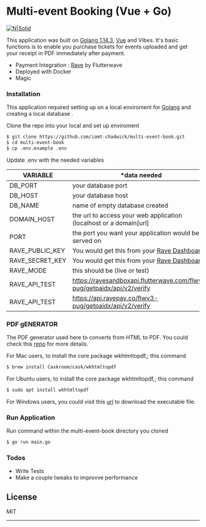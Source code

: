 # Multi-event Booking  (Vue + Go)

[![N|Solid](https://res.cloudinary.com/siteat/image/upload/v1590527203/Screenshot_2020-05-26_at_22.02.12_fi5zbr.png)](https://try.toniastro.com)


This application was built on [Golang 1.14.3](https://golang.org/), [Vue](https://vuejs.org/) and Vibes. It's basic functions is to enable you purchase tickets for events uploaded and get your receipt in PDF immediately after payment. 

  - Payment Integration : [Rave](https://ravepay.co/) by Flutterwave
  - Deployed with Docker 
  - Magic

### Installation

This application required setting up on a local enviroment for  [Golang](https://golang.org/) and creating a local database .

Clone the repo into your local and set up enviroment

```sh
$ git clone https://github.com/iamt-chadwick/multi-event-book.git
$ cd multi-event-book
$ cp .env.example .env
```
Update .env with the needed variables

| VARIABLE | *data needed |
| ------ | ------ |
| DB_PORT | your database port |
| DB_HOST | your database host |
| DB_NAME | name of empty database created |
| DOMAIN_HOST | the url to access your web application (localhost or a domain[url] |
| PORT | the port you want your application would be served on  |
| RAVE_PUBLIC_KEY | You would get this from your [Rave Dashboard](https://dashboard.flutterwave.com/) |
| RAVE_SECRET_KEY | You would get this from your [Rave Dashboard](https://dashboard.flutterwave.com/)|
| RAVE_MODE | this should be (live or test) |
| RAVE_API_TEST | https://ravesandboxapi.flutterwave.com/flwv3-pug/getpaidx/api/v2/verify |
| RAVE_API_TEST | https://api.ravepay.co/flwv3-pug/getpaidx/api/v2/verify |


### PDF gENERATOR 
  The PDF generator used here to converts from HTML to PDF. You could check this [repo](https://github.com/Mindinventory/Golang-HTML-TO-PDF-Converter) for more details.
  
  For Mac users, to install the core package wkhtmltopdf,; this command
  
```sh
$ brew install Caskroom/cask/wkhtmltopdf
```

For Ubuntu users, to install the core package wkhtmltopdf,; this command
  
```sh
$ sudo apt install wkhtmltopdf 
```

For Windows users, you could visit this [url](https://wkhtmltopdf.org/downloads.html) to download the executable file.

### Run Application
 Run command within the multi-event-book directory you cloned
 
 ```sh
$ go run main.go
```

### Todos

 - Write Tests
 - Make a couple tweaks to improvve performance

License
----

MIT


****
